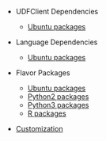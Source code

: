 * UDFClient Dependencies
  * [Ubuntu packages](diff_udfclient_deps_apt_get_packages.md)
* Language Dependencies
  * [Ubuntu packages](diff_language_deps_apt_get_packages.md)
* Flavor Packages
  * [Ubuntu  packages](diff_flavor_base_deps_apt_get_packages.md)
  * [Python2 packages](diff_flavor_base_deps_python2_pip_packages.md)
  * [Python3 packages](diff_flavor_base_deps_python3_pip_packages.md)
  * [R packages](diff_flavor_base_deps_cran_packages.md)

* [Customization](diff_flavor_customization_apt_get_packages.md)
